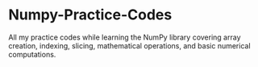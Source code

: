 # Numpy-Practice-Codes
All my practice codes while learning the NumPy library covering array creation, indexing, slicing, mathematical operations, and basic numerical computations.
